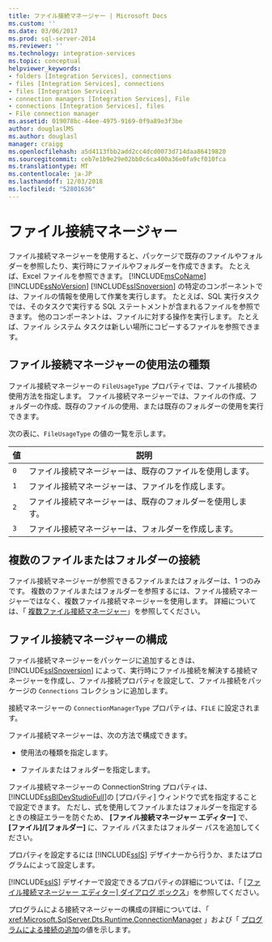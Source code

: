 ```yaml
---
title: ファイル接続マネージャー | Microsoft Docs
ms.custom: ''
ms.date: 03/06/2017
ms.prod: sql-server-2014
ms.reviewer: ''
ms.technology: integration-services
ms.topic: conceptual
helpviewer_keywords:
- folders [Integration Services], connections
- files [Integration Services], connections
- files [Integration Services]
- connection managers [Integration Services], File
- connections [Integration Services], files
- File connection manager
ms.assetid: 019078bc-44ee-4975-9169-0f9a89e3f3be
author: douglaslMS
ms.author: douglasl
manager: craigg
ms.openlocfilehash: a5d4113fbb2add2cc4dcd0073d714daa86419820
ms.sourcegitcommit: ceb7e1b9e29e02bb0c6ca400a36e0fa9cf010fca
ms.translationtype: MT
ms.contentlocale: ja-JP
ms.lasthandoff: 12/03/2018
ms.locfileid: "52801636"
---
```

# <a name="file-connection-manager"></a>ファイル接続マネージャー
  ファイル接続マネージャーを使用すると、パッケージで既存のファイルやフォルダーを参照したり、実行時にファイルやフォルダーを作成できます。 たとえば、Excel ファイルを参照できます。  [!INCLUDE[msCoName](../../includes/msconame-md.md)] [!INCLUDE[ssNoVersion](../../includes/ssnoversion-md.md)] [!INCLUDE[ssISnoversion](../../includes/ssisnoversion-md.md)] の特定のコンポーネントでは、ファイルの情報を使用して作業を実行します。 たとえば、SQL 実行タスクでは、そのタスクで実行する SQL ステートメントが含まれるファイルを参照できます。 他のコンポーネントは、ファイルに対する操作を実行します。 たとえば、ファイル システム タスクは新しい場所にコピーするファイルを参照できます。  
  
## <a name="usage-types-of-the-file-connection-manager"></a>ファイル接続マネージャーの使用法の種類  
 ファイル接続マネージャーの `FileUsageType` プロパティでは、ファイル接続の使用方法を指定します。 ファイル接続マネージャーでは、ファイルの作成、フォルダーの作成、既存のファイルの使用、または既存のフォルダーの使用を実行できます。  
  
 次の表に、`FileUsageType` の値の一覧を示します。  
  
|値|説明|  
|-----------|-----------------|  
|`0`|ファイル接続マネージャーは、既存のファイルを使用します。|  
|`1`|ファイル接続マネージャーは、ファイルを作成します。|  
|`2`|ファイル接続マネージャーは、既存のフォルダーを使用します。|  
|`3`|ファイル接続マネージャーは、フォルダーを作成します。|  
  
## <a name="multiple-file-or-folder-connections"></a>複数のファイルまたはフォルダーの接続  
 ファイル接続マネージャーが参照できるファイルまたはフォルダーは、1 つのみです。 複数のファイルまたはフォルダーを参照するには、ファイル接続マネージャーではなく、複数ファイル接続マネージャーを使用します。 詳細については、「 [複数ファイル接続マネージャー](multiple-files-connection-manager.md)」を参照してください。  
  
## <a name="configuration-of-the-file-connection-manager"></a>ファイル接続マネージャーの構成  
 ファイル接続マネージャーをパッケージに追加するときは、[!INCLUDE[ssISnoversion](../../includes/ssisnoversion-md.md)] によって、実行時にファイル接続を解決する接続マネージャーを作成し、ファイル接続プロパティを設定して、ファイル接続をパッケージの `Connections` コレクションに追加します。  
  
 接続マネージャーの `ConnectionManagerType` プロパティは、`FILE` に設定されます。  
  
 ファイル接続マネージャーは、次の方法で構成できます。  
  
-   使用法の種類を指定します。  
  
-   ファイルまたはフォルダーを指定します。  
  
 ファイル接続マネージャーの ConnectionString プロパティは、 [!INCLUDE[ssBIDevStudioFull](../../includes/ssbidevstudiofull-md.md)]の [プロパティ] ウィンドウで式を指定することで設定できます。 ただし、式を使用してファイルまたはフォルダーを指定するときの検証エラーを防ぐため、 **[ファイル接続マネージャー エディター]** で、 **[ファイル]/[フォルダー]** に、ファイル パスまたはフォルダー パスを追加してください。  
  
 プロパティを設定するには [!INCLUDE[ssIS](../../includes/ssis-md.md)] デザイナーから行うか、またはプログラムによって設定します。  
  
 [!INCLUDE[ssIS](../../includes/ssis-md.md)] デザイナーで設定できるプロパティの詳細については、「 [[ファイル接続マネージャー エディター] ダイアログ ボックス](../file-connection-manager-editor.md)」を参照してください。  
  
 プログラムによる接続マネージャーの構成の詳細については、「 <xref:Microsoft.SqlServer.Dts.Runtime.ConnectionManager> 」および「 [プログラムによる接続の追加](../building-packages-programmatically/adding-connections-programmatically.md)の値を示します。  
  
  
